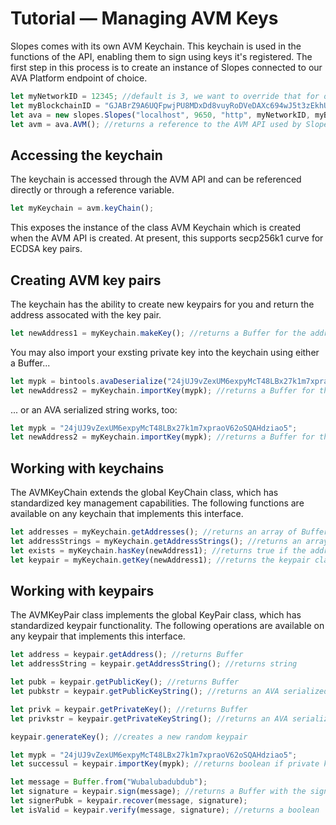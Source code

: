 # Tutorial &mdash; Managing AVM Keys

Slopes comes with its own AVM Keychain. This keychain is used in the functions of the API, enabling them to sign using keys it's registered. The first step in this process is to create an instance of Slopes connected to our AVA Platform endpoint of choice.

```js
let myNetworkID = 12345; //default is 3, we want to override that for our local network
let myBlockchainID = "GJABrZ9A6UQFpwjPU8MDxDd8vuyRoDVeDAXc694wJ5t3zEkhU"; // The AVM blockchainID on this network
let ava = new slopes.Slopes("localhost", 9650, "http", myNetworkID, myBlockchainID);
let avm = ava.AVM(); //returns a reference to the AVM API used by Slopes
```

## Accessing the keychain

The keychain is accessed through the AVM API and can be referenced directly or through a reference variable.

```js
let myKeychain = avm.keyChain();
```

This exposes the instance of the class AVM Keychain which is created when the AVM API is created. At present, this supports secp256k1 curve for ECDSA key pairs.

## Creating AVM key pairs

The keychain has the ability to create new keypairs for you and return the address assocated with the key pair.

```js
let newAddress1 = myKeychain.makeKey(); //returns a Buffer for the address
```

You may also import your exsting private key into the keychain using either a Buffer...

```js
let mypk = bintools.avaDeserialize("24jUJ9vZexUM6expyMcT48LBx27k1m7xpraoV62oSQAHdziao5"); //returns a Buffer
let newAddress2 = myKeychain.importKey(mypk); //returns a Buffer for the address
```

... or an AVA serialized string works, too:

```js
let mypk = "24jUJ9vZexUM6expyMcT48LBx27k1m7xpraoV62oSQAHdziao5";
let newAddress2 = myKeychain.importKey(mypk); //returns a Buffer for the address
```

## Working with keychains

The AVMKeyChain extends the global KeyChain class, which has standardized key management capabilities. The following functions are available on any keychain that implements this interface.

```js
let addresses = myKeychain.getAddresses(); //returns an array of Buffers for the addresses
let addressStrings = myKeychain.getAddressStrings(); //returns an array of strings for the addresses
let exists = myKeychain.hasKey(newAddress1); //returns true if the address is managed
let keypair = myKeychain.getKey(newAddress1); //returns the keypair class
```

## Working with keypairs

The AVMKeyPair class implements the global KeyPair class, which has standardized keypair functionality. The following operations are available on any keypair that implements this interface.

```js
let address = keypair.getAddress(); //returns Buffer
let addressString = keypair.getAddressString(); //returns string

let pubk = keypair.getPublicKey(); //returns Buffer
let pubkstr = keypair.getPublicKeyString(); //returns an AVA serialized string

let privk = keypair.getPrivateKey(); //returns Buffer
let privkstr = keypair.getPrivateKeyString(); //returns an AVA serialized string

keypair.generateKey(); //creates a new random keypair

let mypk = "24jUJ9vZexUM6expyMcT48LBx27k1m7xpraoV62oSQAHdziao5";
let successul = keypair.importKey(mypk); //returns boolean if private key imported successfully

let message = Buffer.from("Wubalubadubdub");
let signature = keypair.sign(message); //returns a Buffer with the signature
let signerPubk = keypair.recover(message, signature);
let isValid = keypair.verify(message, signature); //returns a boolean
```
